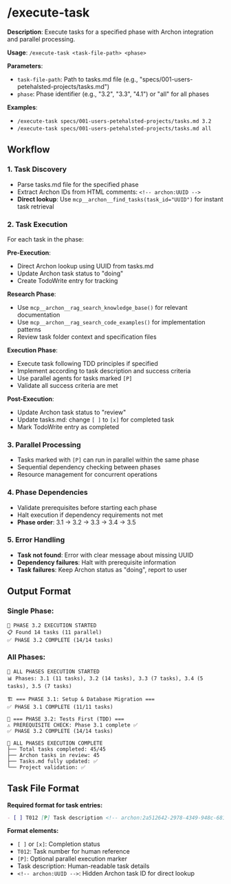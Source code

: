 # /execute-task

**Description**: Execute tasks for a specified phase with Archon integration and parallel processing.

**Usage**: `/execute-task <task-file-path> <phase>`

**Parameters**:
- `task-file-path`: Path to tasks.md file (e.g., "specs/001-users-petehalsted-projects/tasks.md")
- `phase`: Phase identifier (e.g., "3.2", "3.3", "4.1") or "all" for all phases

**Examples**:
- `/execute-task specs/001-users-petehalsted-projects/tasks.md 3.2`
- `/execute-task specs/001-users-petehalsted-projects/tasks.md all`

## Workflow

### 1. **Task Discovery**
- Parse tasks.md file for the specified phase
- Extract Archon IDs from HTML comments: `<!-- archon:UUID -->`
- **Direct lookup**: Use `mcp__archon__find_tasks(task_id="UUID")` for instant task retrieval

### 2. **Task Execution**
For each task in the phase:

**Pre-Execution**:
- Direct Archon lookup using UUID from tasks.md
- Update Archon task status to "doing"
- Create TodoWrite entry for tracking

**Research Phase**:
- Use `mcp__archon__rag_search_knowledge_base()` for relevant documentation
- Use `mcp__archon__rag_search_code_examples()` for implementation patterns
- Review task folder context and specification files

**Execution Phase**:
- Execute task following TDD principles if specified
- Implement according to task description and success criteria
- Use parallel agents for tasks marked `[P]`
- Validate all success criteria are met

**Post-Execution**:
- Update Archon task status to "review"
- Update tasks.md: change `[ ]` to `[x]` for completed task
- Mark TodoWrite entry as completed

### 3. **Parallel Processing**
- Tasks marked with `[P]` can run in parallel within the same phase
- Sequential dependency checking between phases
- Resource management for concurrent operations

### 4. **Phase Dependencies**
- Validate prerequisites before starting each phase
- Halt execution if dependency requirements not met
- **Phase order**: 3.1 → 3.2 → 3.3 → 3.4 → 3.5

### 5. **Error Handling**
- **Task not found**: Error with clear message about missing UUID
- **Dependency failures**: Halt with prerequisite information
- **Task failures**: Keep Archon status as "doing", report to user

## Output Format

### Single Phase:
```
🚀 PHASE 3.2 EXECUTION STARTED
📋 Found 14 tasks (11 parallel)
✅ PHASE 3.2 COMPLETE (14/14 tasks)
```

### All Phases:
```
🚀 ALL PHASES EXECUTION STARTED
📊 Phases: 3.1 (11 tasks), 3.2 (14 tasks), 3.3 (7 tasks), 3.4 (5 tasks), 3.5 (7 tasks)

🏗️ === PHASE 3.1: Setup & Database Migration ===
✅ PHASE 3.1 COMPLETE (11/11 tasks)

🧪 === PHASE 3.2: Tests First (TDD) ===
⚠️ PREREQUISITE CHECK: Phase 3.1 complete ✅
✅ PHASE 3.2 COMPLETE (14/14 tasks)

🎉 ALL PHASES EXECUTION COMPLETE
├── Total tasks completed: 45/45
├── Archon tasks in review: 45
├── Tasks.md fully updated: ✅
└── Project validation: ✅
```

## Task File Format

**Required format for task entries:**
```markdown
- [ ] T012 [P] Task description <!-- archon:2a512642-2978-4349-948c-681b7541ae18 -->
```

**Format elements:**
- `[ ]` or `[x]`: Completion status
- `T012`: Task number for human reference
- `[P]`: Optional parallel execution marker
- Task description: Human-readable task details
- `<!-- archon:UUID -->`: Hidden Archon task ID for direct lookup
